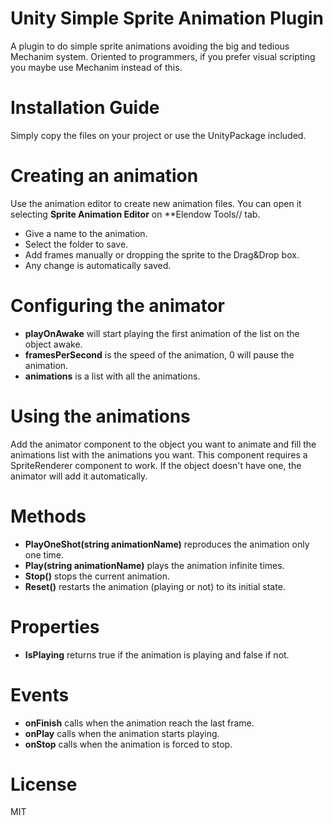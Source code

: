 # Unity Simple Sprite Animation Plugin
A plugin to do simple sprite animations avoiding the big and tedious Mechanim system. Oriented to programmers, if you prefer visual scripting you maybe use Mechanim instead of this.

# Installation Guide
Simply copy the files on your project or use the UnityPackage included.

# Creating an animation
Use the animation editor to create new animation files. You can open it selecting **Sprite Animation Editor** on **Elendow Tools// tab.
- Give a name to the animation.
- Select the folder to save.
- Add frames manually or dropping the sprite to the Drag&Drop box.
- Any change is automatically saved.

# Configuring the animator
- **playOnAwake** will start playing the first animation of the list on the object awake.
- **framesPerSecond** is the speed of the animation, 0 will pause the animation.
- **animations** is a list with all the animations.

# Using the animations
Add the animator component to the object you want to animate and fill the animations list with the animations you want. 
This component requires a SpriteRenderer component to work. If the object doesn't have one, the animator will add it automatically.

# Methods
- **PlayOneShot(string animationName)** reproduces the animation only one time.
- **Play(string animationName)** plays the animation infinite times.
- **Stop()** stops the current animation.
- **Reset()** restarts the animation (playing or not) to its initial state.

# Properties
- **IsPlaying** returns true if the animation is playing and false if not.

# Events
- **onFinish** calls when the animation reach the last frame.
- **onPlay** calls when the animation starts playing.
- **onStop** calls when the animation is forced to stop.

# License
MIT
